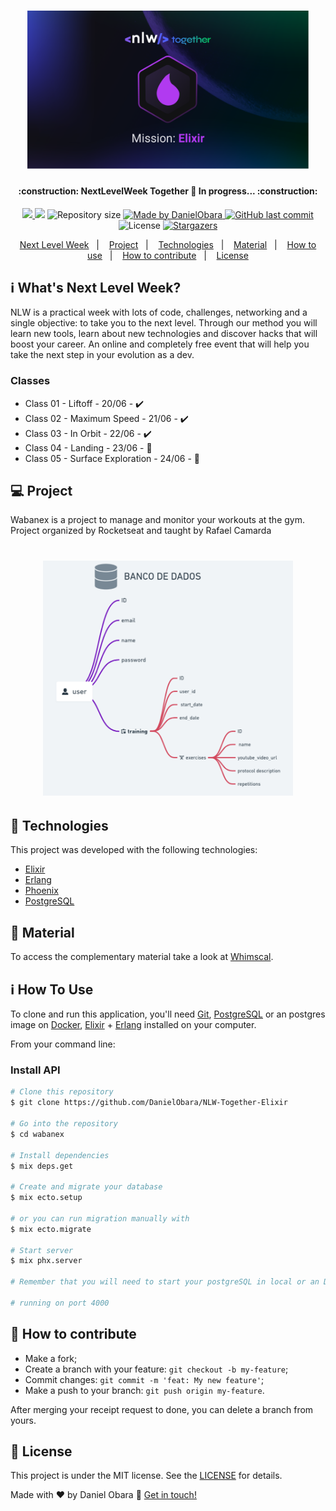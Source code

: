 <h1 align="center">
    <img alt="NextLevelWeek" title="#NextLevelWeek" src=".github/logo.png" width="450px" />
</h1>

<h4 align="center"> 
	:construction:  NextLevelWeek Together 🚀 In progress... :construction:
</h4>
<p align="center">
  <a aria-label="Completed" href="https://nextlevelweek.com/episodios/elixir/aula-1/edicao/6">
    <img src="https://img.shields.io/badge/NLW-doing-yellow?logo=data:image/png;base64,iVBORw0KGgoAAAANSUhEUgAAABAAAAAQCAMAAAAoLQ9TAAAALVBMVEVHcExxWsF0XMJzXMJxWcFsUsD///9jRrzY0u6Xh9Gsn9n39fyMecy0qd2bjNJWBT0WAAAABHRSTlMA2Do606wF2QAAAGlJREFUGJVdj1cWwCAIBLEsRU3uf9xobDH8+GZwUYi8i6ucJwrxKE+7D0G9Q4vlYqtmCSjndr4CgCgzlyFgfKfKCVO0LrPKjmiqMxGXkJwNnXskqWG+1oSM+BSwD8f29YLNjvx/OQrn+g99oQSoNmt3PgAAAABJRU5ErkJggg=="></img>
  </a>
	<a href="https://www.codacy.com/gh/DanielObara/NLW-Together-Elixir/dashboard?utm_source=github.com&amp;utm_medium=referral&amp;utm_content=DanielObara/NLW-Together-Elixir&amp;utm_campaign=Badge_Grade"><img src="https://app.codacy.com/project/badge/Grade/d19e5c01e46c44abbaa3e64c3dfbd161"/></a>
	
  <img alt="Repository size" src="https://img.shields.io/github/repo-size/DanielObara/NLW-Together-Elixir">
	
  <a href="https://www.linkedin.com/in/danielobara/">
    <img alt="Made by DanielObara" src="https://img.shields.io/badge/made%20by-DanielObara-%2304D361">
  </a>
  
  <a href="https://github.com/DanielObara/NLW-1.0/commits/master">
    <img alt="GitHub last commit" src="https://img.shields.io/github/last-commit/DanielObara/NLW-Together-Elixir">
  </a>

  <img alt="License" src="https://img.shields.io/badge/license-MIT-brightgreen">
   <a href="https://github.com/DanielObara/NLW-Together-Elixir/stargazers">
    <img alt="Stargazers" src="https://img.shields.io/github/stars/DanielObara/NLW-Together-Elixir?style=social">
  </a>
</p>

<p align="center">
  <a href="#-nlw">Next Level Week</a>&nbsp;&nbsp;&nbsp;|&nbsp;&nbsp;&nbsp;
  <a href="#-project">Project</a>&nbsp;&nbsp;&nbsp;|&nbsp;&nbsp;&nbsp;
  <a href="#rocket-Technologies">Technologies</a>&nbsp;&nbsp;&nbsp;|&nbsp;&nbsp;&nbsp;
  <a href="#-material">Material</a>&nbsp;&nbsp;&nbsp;|&nbsp;&nbsp;&nbsp;
  <a href="#-how-to-use">How to use</a>&nbsp;&nbsp;&nbsp;|&nbsp;&nbsp;&nbsp;
  <a href="#-how-to-contribute">How to contribute</a>&nbsp;&nbsp;&nbsp;|&nbsp;&nbsp;&nbsp;
  <a href="#memo-license">License</a>
</p>

## :information_source: What's Next Level Week?

NLW is a practical week with lots of code, challenges, networking and a single objective: to take you to the next level.
Through our method you will learn new tools, learn about new technologies and discover hacks that will boost your career.
An online and completely free event that will help you take the next step in your evolution as a dev.

### Classes
- Class 01 - Liftoff - 20/06 - :heavy_check_mark:
- Class 02 - Maximum Speed - 21/06 - :heavy_check_mark:
- Class 03 - In Orbit - 22/06 - :heavy_check_mark:
- Class 04 - Landing - 23/06 - :construction:
- Class 05 - Surface Exploration - 24/06 - :construction:

## 💻 Project

Wabanex is a project to manage and monitor your workouts at the gym. Project organized by Rocketseat and taught by Rafael Camarda

<h1 align="center">
    <img alt="Example" title="Example" src=".github/capa.png" width="400px" />
</h1>


## :rocket: Technologies

This project was developed with the following technologies:

- [Elixir][elixir]
- [Erlang][erlang]
- [Phoenix][phoenix]
- [PostgreSQL][postgres]

## 🔖 Material

To access the complementary material take a look at [Whimscal](https://whimsical.com/wabanex-nlw-together-HX8K2N8J2cafinMFnRWQ6J).

## :information_source: How To Use

To clone and run this application, you'll need [Git](https://git-scm.com), [PostgreSQL][postgres] or an postgres image on [Docker](https://www.docker.com/get-started), [Elixir][elixir] + [Erlang][erlang] installed on your computer.

From your command line:

### Install API 

```bash
# Clone this repository
$ git clone https://github.com/DanielObara/NLW-Together-Elixir

# Go into the repository
$ cd wabanex

# Install dependencies
$ mix deps.get

# Create and migrate your database
$ mix ecto.setup

# or you can run migration manually with
$ mix ecto.migrate

# Start server
$ mix phx.server

# Remember that you will need to start your postgreSQL in local or an Docker image

# running on port 4000
```
## 🤔 How to contribute

-  Make a fork;
-  Create a branch with your feature: `git checkout -b my-feature`;
-  Commit changes: `git commit -m 'feat: My new feature'`;
-  Make a push to your branch: `git push origin my-feature`.

After merging your receipt request to done, you can delete a branch from yours.

## :memo: License

This project is under the MIT license. See the [LICENSE](https://github.com/DanielObara/NLW-Together-Elixir/blob/main/LICENSE) for details.

Made with ♥ by Daniel Obara :wave: [Get in touch!](https://www.linkedin.com/in/danielobara/)

[elixir]: https://elixir-lang.org/
[erlang]: https://www.erlang.org/
[phoenix]: https://www.phoenixframework.org/
[postgres]: https://www.postgresql.org/download/

